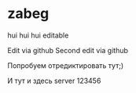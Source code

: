 zabeg
=====
hui hui hui
editable

Edit via github
Second edit via github

Попробуем отредиктировать тут;)

И тут и здесь server
123456

